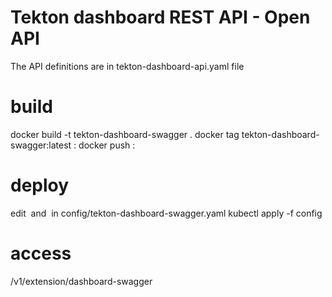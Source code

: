 # Tekton dashboard REST API - Open API

The API definitions are in tekton-dashboard-api.yaml file

# build

docker build -t tekton-dashboard-swagger .
docker tag tekton-dashboard-swagger:latest <image name>:<image tag>
docker push  <image name>:<image tag>

# deploy 

edit <image name> and <image tag> in config/tekton-dashboard-swagger.yaml
kubectl apply -f config

# access

<dashboard URL>/v1/extension/dashboard-swagger
